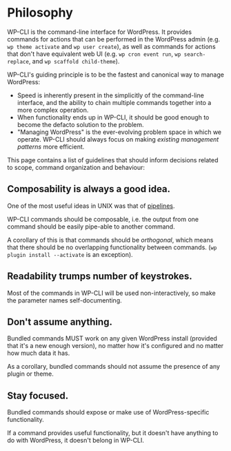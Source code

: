 # Philosophy

WP-CLI is the command-line interface for WordPress. It provides commands for actions that can be performed in the WordPress admin (e.g. `wp theme activate` and `wp user create`), as well as commands for actions that don't have equivalent web UI (e.g. `wp cron event run`, `wp search-replace`, and `wp scaffold child-theme`).

WP-CLI's guiding principle is to be the fastest and canonical way to manage WordPress:

* Speed is inherently present in the simplicitly of the command-line interface, and the ability to chain multiple commands together into a more complex operation.
* When functionality ends up in WP-CLI, it should be good enough to become the defacto solution to the problem.
* "Managing WordPress" is the ever-evolving problem space in which we operate. WP-CLI should always focus on making *existing management patterns* more efficient.

This page contains a list of guidelines that should inform decisions related to scope, command organization and behaviour:

## Composability is always a good idea.

One of the most useful ideas in UNIX was that of [pipelines](http://en.wikipedia.org/wiki/Pipeline_%28Unix%29).

WP-CLI commands should be composable, i.e. the output from one command should be easily pipe-able to another command.

A corollary of this is that commands should be _orthogonal_, which means that there should be no overlapping functionality between commands. (`wp plugin install --activate` is an exception).

## Readability trumps number of keystrokes.

Most of the commands in WP-CLI will be used non-interactively, so make the parameter names self-documenting.

## Don't assume anything.

Bundled commands MUST work on any given WordPress install (provided that it's a new enough version), no matter how it's configured and no matter how much data it has.

As a corollary, bundled commands should not assume the presence of any plugin or theme.

## Stay focused.

Bundled commands should expose or make use of WordPress-specific functionality.

If a command provides useful functionality, but it doesn't have anything to do with WordPress, it doesn't belong in WP-CLI.

